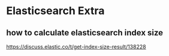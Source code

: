 # Elasticsearch Extra

## how to calculate elasticsearch index size
https://discuss.elastic.co/t/get-index-size-result/138228
